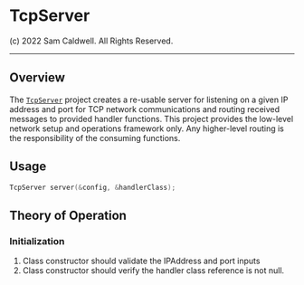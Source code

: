 TcpServer
=========

(c) 2022 Sam Caldwell. All Rights Reserved.

---

## Overview

The [`TcpServer`](../TcpServer) project creates a re-usable server for listening on a given IP address and port for
TCP network communications and routing received messages to provided handler functions.  This project provides the
low-level network setup and operations framework only.  Any higher-level routing is the responsibility of the consuming
functions.

## Usage

```c++
TcpServer server(&config, &handlerClass);
```

## Theory of Operation

### Initialization
1. Class constructor should validate the IPAddress and port inputs
2. Class constructor should verify the handler class reference is not null.

### 